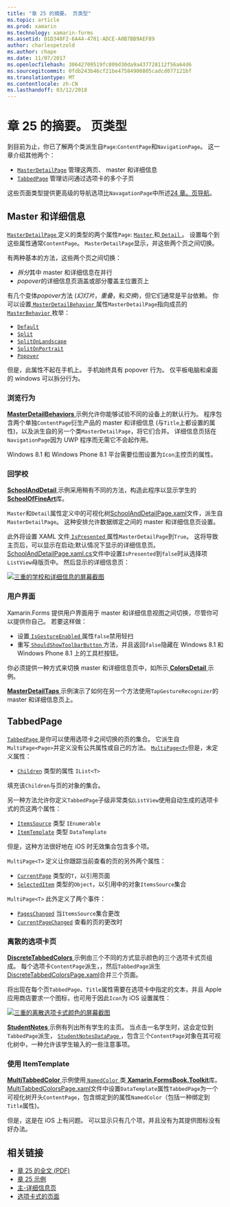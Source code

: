 ```yaml
---
title: "章 25 的摘要。 页类型"
ms.topic: article
ms.prod: xamarin
ms.technology: xamarin-forms
ms.assetid: D1D348F2-6A44-4781-ADCE-A0B7BB9AEF89
author: charlespetzold
ms.author: chape
ms.date: 11/07/2017
ms.openlocfilehash: 30642709519fc809d30da9a437728112f56a64d6
ms.sourcegitcommit: 0fdb243b46cf21be47584900805cadcd077121bf
ms.translationtype: MT
ms.contentlocale: zh-CN
ms.lasthandoff: 03/12/2018
---
```

# <a name="summary-of-chapter-25-page-varieties"></a>章 25 的摘要。 页类型

到目前为止，你已了解两个类派生自`Page`:`ContentPage`和`NavigationPage`。 这一章介绍其他两个：

- [`MasterDetailPage`](https://developer.xamarin.com/api/type/Xamarin.Forms.MasterDetailPage/) 管理这两页、 master 和详细信息
- [`TabbedPage`](https://developer.xamarin.com/api/type/Xamarin.Forms.TabbedPage/) 管理访问通过选项卡的多个子页

这些页面类型提供更高级的导航选项比`NavagationPage`中所述[24 章。页导航](~/xamarin-forms/creating-mobile-apps-xamarin-forms/summaries/chapter24.md)。

## <a name="master-and-detail"></a>Master 和详细信息

[ `MasterDetailPage` ](https://developer.xamarin.com/api/type/Xamarin.Forms.MasterDetailPage/)定义的类型的两个属性`Page`: [ `Master` ](https://developer.xamarin.com/api/property/Xamarin.Forms.MasterDetailPage.Master/)和[ `Detail` ](https://developer.xamarin.com/api/property/Xamarin.Forms.MasterDetailPage.Detail/)。 设置每个到这些属性通常`ContentPage`。 `MasterDetailPage`显示，并这些两个页之间切换。

有两种基本的方法，这些两个页之间切换：

- *拆分*其中 master 和详细信息在并行
- *popover*的详细信息页涵盖或部分覆盖主位置页上

有几个变体*popover*方法 (*幻灯片*，*重叠*，和*交换*)，但它们通常是平台依赖。 你可以设置[ `MasterDetailBehavior` ](https://developer.xamarin.com/api/property/Xamarin.Forms.MasterDetailPage.MasterBehavior/)属性`MasterDetailPage`指向成员的[ `MasterBehavior` ](https://developer.xamarin.com/api/type/Xamarin.Forms.MasterBehavior/)枚举：

- [`Default`](https://developer.xamarin.com/api/field/Xamarin.Forms.MasterBehavior.Default/)
- [`Split`](https://developer.xamarin.com/api/field/Xamarin.Forms.MasterBehavior.Split/)
- [`SplitOnLandscape`](https://developer.xamarin.com/api/field/Xamarin.Forms.MasterBehavior.SplitOnLandscape/)
- [`SplitOnPortrait`](https://developer.xamarin.com/api/field/Xamarin.Forms.MasterBehavior.SplitOnPortrait/)
- [`Popover`](https://developer.xamarin.com/api/field/Xamarin.Forms.MasterBehavior.Popover/)

但是，此属性不起在手机上。 手机始终具有 popover 行为。 仅平板电脑和桌面的 windows 可以拆分行为。

### <a name="exploring-the-behaviors"></a>浏览行为

[ **MasterDetailBehaviors** ](https://github.com/xamarin/xamarin-forms-book-samples/tree/master/Chapter25/MasterDetailBehaviors)示例允许你能够试验不同的设备上的默认行为。 程序包含两个单独`ContentPage`衍生产品的 master 和详细信息 (与`Title`上都设置的属性)，以及派生自的另一个类`MasterDetailPage`，将它们合并。 详细信息页括在`NavigationPage`因为 UWP 程序而无需它不会起作用。

Windows 8.1 和 Windows Phone 8.1 平台需要位图设置为`Icon`主控页的属性。

### <a name="back-to-school"></a>回学校

[ **SchoolAndDetail** ](https://github.com/xamarin/xamarin-forms-book-samples/tree/master/Chapter25/SchoolAndDetail)示例采用稍有不同的方法，构造此程序以显示学生的[ **SchoolOfFineArt**](https://github.com/xamarin/xamarin-forms-book-samples/tree/master/Libraries/SchoolOfFineArt)库。

`Master`和`Detail`属性定义中的可视化树[SchoolAndDetailPage.xaml](https://github.com/xamarin/xamarin-forms-book-samples/blob/master/Chapter25/SchoolAndDetail/SchoolAndDetail/SchoolAndDetail/SchoolAndDetailPage.xaml)文件，派生自`MasterDetailPage`。 这种安排允许数据绑定之间的 master 和详细信息页设置。

此外将设置 XAML 文件[ `IsPresented` ](https://developer.xamarin.com/api/property/Xamarin.Forms.MasterDetailPage.IsPresented/)属性`MasterDetailPage`到`True`。 这将导致主页后，可以显示在启动;默认情况下显示的详细信息页。 [SchoolAndDetailPage.xaml.cs](https://github.com/xamarin/xamarin-forms-book-samples/blob/master/Chapter25/SchoolAndDetail/SchoolAndDetail/SchoolAndDetail/SchoolAndDetailPage.xaml.cs)文件中设置`IsPresented`到`false`时从选择项`ListView`母版页中。 然后显示的详细信息页：

[![三重的学校和详细信息的屏幕截图](images/ch25fg09-small.png "从 MasterDetailPage 的详细信息页")](images/ch25fg09-large.png#lightbox "从 MasterDetailPage 的详细信息页")

### <a name="your-own-user-interface"></a>用户界面

Xamarin.Forms 提供用户界面用于 master 和详细信息视图之间切换，尽管你可以提供你自己。 若要这样做：

- 设置[ `IsGestureEnabled` ](https://developer.xamarin.com/api/property/Xamarin.Forms.MasterDetailPage.IsGestureEnabled/)属性`false`禁用轻扫
- 重写[ `ShouldShowToolbarButton` ](https://developer.xamarin.com/api/member/Xamarin.Forms.MasterDetailPage.ShouldShowToolbarButton()/)方法，并且返回`false`隐藏在 Windows 8.1 和 Windows Phone 8.1 上的工具栏按钮。

你必须提供一种方式来切换 master 和详细信息页中，如所示[ **ColorsDetail** ](https://github.com/xamarin/xamarin-forms-book-samples/tree/master/Chapter25/ColorsDetails)示例。

[ **MasterDetailTaps** ](https://github.com/xamarin/xamarin-forms-book-samples/tree/master/Chapter25/MasterDetailTaps)示例演示了如何在另一个方法使用`TapGestureRecognizer`的 master 和详细信息页上。

## <a name="tabbedpage"></a>TabbedPage

[ `TabbedPage` ](https://developer.xamarin.com/api/type/Xamarin.Forms.TabbedPage/)是你可以使用选项卡之间切换的页的集合。 它派生自`MultiPage<Page>`并定义没有公共属性或自己的方法。 [`MultiPage<T>`](https://developer.xamarin.com/api/type/Xamarin.Forms.MultiPage%3CT%3E/)但是，未定义属性：

- [`Children`](https://developer.xamarin.com/api/property/Xamarin.Forms.MultiPage%3CT%3E.Children/) 类型的属性 `IList<T>`

填充该`Children`与页的对象的集合。

另一种方法允许你定义`TabbedPage`子级非常类似`ListView`使用自动生成的选项卡式的页这两个属性：

- [`ItemsSource`](https://developer.xamarin.com/api/property/Xamarin.Forms.MultiPage%3CT%3E.ItemsSource/) 类型 `IEnumerable`
- [`ItemTemplate`](https://developer.xamarin.com/api/property/Xamarin.Forms.MultiPage%3CT%3E.ItemTemplate/) 类型 `DataTemplate`

但是，这种方法很好地在 iOS 时无效集合包含多个项。

`MultiPage<T>` 定义让你跟踪当前查看的页的另外两个属性：

- [`CurrentPage`](https://developer.xamarin.com/api/property/Xamarin.Forms.MultiPage%3CT%3E.CurrentPage/) 类型的`T`，以引用页面
- [`SelectedItem`](https://developer.xamarin.com/api/property/Xamarin.Forms.MultiPage%3CT%3E.SelectedItem/) 类型的`Object`，以引用中的对象`ItemsSource`集合

`MultiPage<T>` 此外定义了两个事件：

- [`PagesChanged`](https://developer.xamarin.com/api/event/Xamarin.Forms.MultiPage%3CT%3E.PagesChanged/) 当`ItemsSource`集合更改
- [`CurrentPageChanged`](https://developer.xamarin.com/api/event/Xamarin.Forms.MultiPage%3CT%3E.CurrentPageChanged/) 查看的页的更改时

### <a name="discrete-tab-pages"></a>离散的选项卡页

[ **DiscreteTabbedColors** ](https://github.com/xamarin/xamarin-forms-book-samples/tree/master/Chapter25/DiscreteTabbedColors)示例由三个不同的方式显示颜色的三个选项卡式页组成。 每个选项卡`ContentPage`派生，，然后`TabbedPage`派生[DiscreteTabbedColorsPage.xaml](https://github.com/xamarin/xamarin-forms-book-samples/blob/master/Chapter25/DiscreteTabbedColors/DiscreteTabbedColors/DiscreteTabbedColors/DiscreteTabbedColorsPage.xaml)合并三个页面。

将出现在每个页`TabbedPage`、`Title`属性需要在选项卡中指定的文本，并且 Apple 应用商店要求一个图标，也可用于因此`Icon`为 iOS 设置属性：

[![三重的离散选项卡式颜色的屏幕截图](images/ch25fg13-small.png "TabbedPage")](images/ch25fg13-large.png#lightbox "TabbedPage")

[ **StudentNotes** ](https://github.com/xamarin/xamarin-forms-book-samples/tree/master/Chapter25/StudentNotes)示例有列出所有学生的主页。 当点击一名学生时，这会定位到`TabbedPage`派生， [ `StudentNotesDataPage` ](https://github.com/xamarin/xamarin-forms-book-samples/blob/master/Chapter25/StudentNotes/StudentNotes/StudentNotes/StudentNotesDataPage.xaml)，包含三个`ContentPage`对象在其可视化树中，一种允许该学生输入的一些注意事项。

### <a name="using-an-itemtemplate"></a>使用 ItemTemplate

[ **MultiTabbedColor** ](https://github.com/xamarin/xamarin-forms-book-samples/tree/master/Chapter25/MultiTabbedColors)示例使用[ `NamedColor` ](https://github.com/xamarin/xamarin-forms-book-samples/blob/master/Libraries/Xamarin.FormsBook.Toolkit/Xamarin.FormsBook.Toolkit/NamedColor.cs)类[ **Xamarin.FormsBook.Toolkit**](https://github.com/xamarin/xamarin-forms-book-samples/tree/master/Libraries/Xamarin.FormsBook.Toolkit)库。 [MultiTabbedColorsPage.xaml](https://github.com/xamarin/xamarin-forms-book-samples/blob/master/Chapter25/MultiTabbedColors/MultiTabbedColors/MultiTabbedColors/MultiTabbedColorsPage.xaml)文件中设置`DataTemplate`属性`TabbedPage`为一个可视化树开头`ContentPage`，包含绑定到的属性`NamedColor`（包括一种绑定到`Title`属性)。

但是，这是在 iOS 上有问题。 可以显示只有几个项，并且没有为其提供图标没有好办法。



## <a name="related-links"></a>相关链接

- [章 25 的全文 (PDF)](https://download.xamarin.com/developer/xamarin-forms-book/XamarinFormsBook-Ch25-Apr2016.pdf)
- [章 25 示例](https://github.com/xamarin/xamarin-forms-book-samples/tree/master/Chapter25)
- [主-详细信息页](~/xamarin-forms/app-fundamentals/navigation/master-detail-page.md)
- [选项卡式的页面](~/xamarin-forms/app-fundamentals/navigation/tabbed-page.md)
